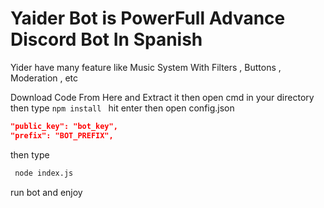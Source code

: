 # Yaider Bot is PowerFull Advance Discord Bot In Spanish

Yider have many feature like Music System With Filters , Buttons , Moderation , etc

Download Code From Here and Extract it then open cmd in your directory then type `npm install ` hit enter
then open config.json

```json
"public_key": "bot_key",
"prefix": "BOT_PREFIX",
```

then type

```bash
 node index.js
```

run bot and enjoy
